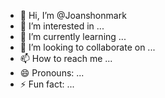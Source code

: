- 👋 Hi, I’m @Joanshonmark
- 👀 I’m interested in ...
- 🌱 I’m currently learning ...
- 💞️ I’m looking to collaborate on ...
- 📫 How to reach me ...
- 😄 Pronouns: ...
- ⚡ Fun fact: ...

<!---
Joanshonmark/Joanshonmark is a ✨ special ✨ repository because its `README.md` (this file) appears on your GitHub profile.
You can click the Preview link to take a look at your changes.
--->
